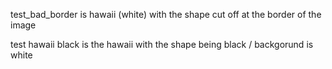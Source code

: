 test_bad_border is hawaii (white) with the shape cut off at the border of the image

test hawaii black is the hawaii with the shape being black / backgorund is white
